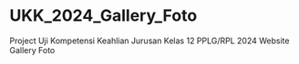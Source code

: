 # UKK_2024_Gallery_Foto
Project Uji Kompetensi Keahlian Jurusan Kelas 12 PPLG/RPL 2024 Website Gallery Foto
